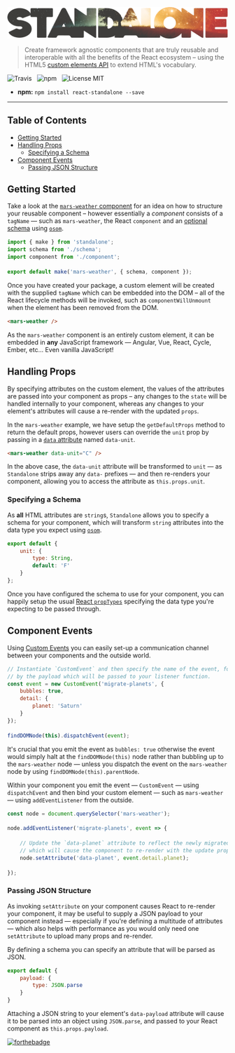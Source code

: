 ![React Standalone](media/logo.png)

> Create framework agnostic components that are truly reusable and interoperable with all the benefits of the React ecosystem &ndash; using the HTML5 [custom elements API](https://www.w3.org/TR/custom-elements/) to extend HTML's vocabulary.

![Travis](http://img.shields.io/travis/Wildhoney/Standalone.svg?style=flat-square)
&nbsp;
![npm](http://img.shields.io/npm/v/react-standalone.svg?style=flat-square)
&nbsp;
![License MIT](http://img.shields.io/badge/License-MIT-lightgrey.svg?style=flat-square)

* **npm:** `npm install react-standalone --save`

---

## Table of Contents

* [Getting Started](#getting-started)
* [Handling Props](#handling-props)
    * [Specifying a Schema](#specifying-a-schema)
* [Component Events](#component-events)
    * [Passing JSON Structure](#passing-json-structure)

## Getting Started

Take a look at the [`mars-weather` component](example/packages/mars-weather) for an idea on how to structure your reusable component &ndash; however essentially a *component* consists of a `tagName` &mdash; such as `mars-weather`, the React `component` and an [optional schema](#specifying-a-schema) using [`osom`](https://github.com/Kikobeats/osom).

```javascript
import { make } from 'standalone';
import schema from './schema';
import component from './component';

export default make('mars-weather', { schema, component });

```

Once you have created your package, a custom element will be created with the supplied `tagName` which can be embedded into the DOM &ndash; all of the React lifecycle methods will be invoked, such as `componentWillUnmount` when the element has been removed from the DOM.

```html
<mars-weather />
```

As the `mars-weather` component is an entirely custom element, it can be embedded in **any** JavaScript framework &mdash; Angular, Vue, React, Cycle, Ember, etc... Even vanilla JavaScript!

## Handling Props

By specifying attributes on the custom element, the values of the attributes are passed into your component as props &ndash; any changes to the `state` will be handled internally to your component, whereas any changes to your element's attributes will cause a re-render with the updated `props`.

In the `mars-weather` example, we have setup the `getDefaultProps` method to return the default props, however users can override the `unit` prop by passing in a [`data` attribute](http://html5doctor.com/html5-custom-data-attributes/) named `data-unit`.

```html
<mars-weather data-unit="C" />
```

In the above case, the `data-unit` attribute will be transformed to `unit` &mdash; as `Standalone` strips away any `data-` prefixes &mdash; and then re-renders your component, allowing you to access the attribute as `this.props.unit`.

### Specifying a Schema

As **all** HTML attributes are `string`s, `Standalone` allows you to specify a schema for your component, which will transform `string` attributes into the data type you expect using [`osom`](https://github.com/Kikobeats/osom).

```javascript
export default {
    unit: {
        type: String,
        default: 'F'
    }
};
```

Once you have configured the schema to use for your component, you can happily setup the usual [React `propTypes`](https://facebook.github.io/react/docs/reusable-components.html) specifying the data type you're expecting to be passed through.

## Component Events

Using [Custom Events](https://developer.mozilla.org/en-US/docs/Web/Guide/Events/Creating_and_triggering_events) you can easily set-up a communication channel between your components and the outside world.

```javascript
// Instantiate `CustomEvent` and then specify the name of the event, followed
// by the payload which will be passed to your listener function.
const event = new CustomEvent('migrate-planets', {
    bubbles: true,
    detail: {
        planet: 'Saturn'
    }
});

findDOMNode(this).dispatchEvent(event);
```

It's crucial that you emit the event as `bubbles: true` otherwise the event would simply halt at the `findDOMNode(this)` node rather than bubbling up to the `mars-weather` node &mdash; unless you dispatch the event on the `mars-weather` node by using `findDOMNode(this).parentNode`.

Within your component you emit the event &mdash; `CustomEvent` &mdash; using `dispatchEvent` and then bind your custom element &mdash; such as `mars-weather` &mdash; using `addEventListener` from the outside.

```javascript
const node = document.querySelector('mars-weather');

node.addEventListener('migrate-planets', event => {

    // Update the `data-planet` attribute to reflect the newly migrated planet
    // which will cause the component to re-render with the update prop.
    node.setAttribute('data-planet', event.detail.planet);

});
```

### Passing JSON Structure

As invoking `setAttribute` on your component causes React to re-render your component, it may be useful to supply a JSON payload to your component instead &mdash; especially if you're defining a multitude of attributes &mdash; which also helps with performance as you would only need one `setAttribute` to upload many props and re-render.

By defining a schema you can specify an attribute that will be parsed as JSON.

```javascript
export default {
    payload: {
        type: JSON.parse
    }
}
```

Attaching a JSON string to your element's `data-payload` attribute will cause it to be parsed into an object using `JSON.parse`, and passed to your React component as `this.props.payload`.

[![forthebadge](http://forthebadge.com/images/badges/built-with-love.svg)](http://forthebadge.com)
